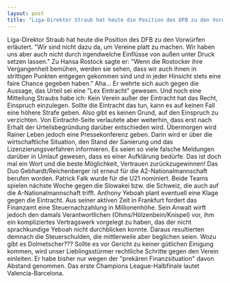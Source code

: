 ```yaml
---
layout: post
title: "Liga-Direktor Straub hat heute die Position des DFB zu den Vorwürfen erläutert."
---
```


Liga-Direktor Straub hat heute die Position des DFB zu den Vorwürfen erläutert. "Wir sind nicht dazu da, um Vereine platt zu machen. Wir haben uns aber auch nicht durch irgendwelche Einflüsse von außen unter Druck setzen lassen." Zu Hansa Rostock sagte er: "Wenn die Rostocker ihre Vergangenheit bemühen, werden sie sehen, dass wir auch ihnen in strittigen Punkten entgegen gekommen sind und in jeder Hinsicht stets eine faire Chance gegeben haben." Aha... Er wehrte sich auch gegen die Aussage, das Urteil sei eine "Lex Eintracht" gewesen. Und noch eine Mitteilung Straubs habe ich: Kein Verein außer der Eintracht hat das Recht, Einspruch einzulegen. Sollte die Eintracht das tun, kann es auf keinen Fall eine höhere Strafe geben. Also gibt es keinen Grund, auf den Einspruch zu verzichten. Von Eintracht-Seite verlautete aber weiterhin, dass erst nach Erhalt der Urteilsbegründung darüber entschieden wird. Übermorgen wird Rainer Leben jedoch eine Pressekonferenz geben. Darin wird er über die wirtschaftliche Situation, den Stand der Sanierung und das Lizenzierungsverfahren informieren. Es seien so viele falsche Meldungen darüber in Umlauf gewesen, dass es einer Aufklärung bedürfe. Das ist doch mal ein Wort und die beste Möglichkeit, Vertrauen zurückzugewinnen! Das Duo Gebhardt/Reichenberger ist erneut für die A2-Nationalmannschaft berufen worden. Patrick Falk wurde für die U21 nominiert. Beide Teams spielen nächste Woche gegen die Slowakei bzw. die Schweiz, die auch auf die A-Nationalmannschaft trifft. Anthony Yeboah plant eventuell eine Klage gegen die Eintracht. Aus seiner aktiven Zeit in Frankfurt fordert das Finanzamt eine Steuernachzahlung in Millionenhöhe. Sein Anwalt wirft jedoch den damals Verantwortlichen (Ohms/Hölzenbein/Knispel) vor, ihm ein kompliziertes Vertragswerk vorgelegt zu haben, das der nicht sprachkundige Yeboah nicht durchblicken konnte. Daraus resultierten demnach die Steuerschulden, die mittlerweile aber beglichen seien. Wozu gibt es Dolmetscher??? Sollte es vor Gericht zu keiner gütlichen Einigung kommen, wird unser Lieblingsstürmer rechtliche Schritte gegen den Verein einleiten. Er habe bisher nur wegen der "prekären Finanzsituation" davon Abstand genommen. Das erste Champions League-Halbfinale lautet Valencia-Barcelona.
